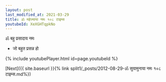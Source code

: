 ```yaml
---
layout: post
last_modified_at: 2021-03-29
title: ॐ महेज्याया नमः १०८ टाइम्स
youtubeId: XeXGHTqpkNo
---
```

 
 
 ॐ बहु प्रसादाय नमः  
 
 -  जो बहुत प्रसन्न हो 
 
  
 
  
 
 
 
 
 
 


{% include youtubePlayer.html id=page.youtubeId %}
 
[Next]({{ site.baseurl }}{% link  split1/_posts/2012-08-29-ॐ सुयामुनाया नमः १०८ टाइम्स.md%})
 
